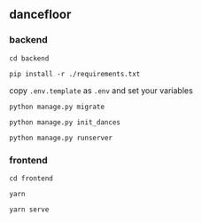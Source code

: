 ## dancefloor
### backend
`cd backend`

`pip install -r ./requirements.txt`

copy `.env.template` as `.env` and set your variables

`python manage.py migrate`

`python manage.py init_dances`

`python manage.py runserver`

### frontend
`cd frontend`

`yarn`

`yarn serve`
